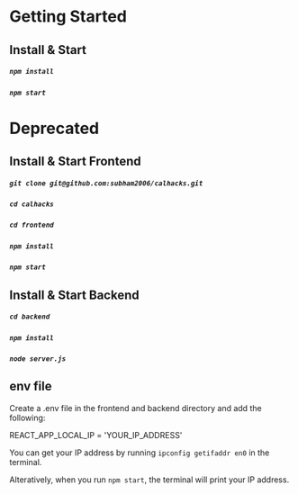 # Getting Started

## Install & Start

##### `npm install`
##### `npm start`

# Deprecated
## Install & Start Frontend

##### `git clone git@github.com:subham2006/calhacks.git`
##### `cd calhacks`
##### `cd frontend`
##### `npm install`
##### `npm start`

## Install & Start Backend

##### `cd backend`
##### `npm install`
##### `node server.js`

## env file

Create a .env file in the frontend and backend directory and add the following:

REACT_APP_LOCAL_IP = 'YOUR_IP_ADDRESS'

You can get your IP address by running `ipconfig getifaddr en0` in the terminal.

Alteratively, when you run `npm start`, the terminal will print your IP address.